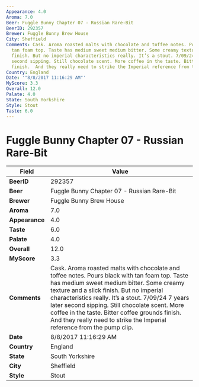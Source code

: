 ```yaml
---
Appearance: 4.0
Aroma: 7.0
Beer: Fuggle Bunny Chapter 07 - Russian Rare-Bit
BeerID: 292357
Brewer: Fuggle Bunny Brew House
City: Sheffield
Comments: Cask. Aroma roasted malts with chocolate and toffee notes. Pours black with
  tan foam top. Taste has medium sweet medium bitter. Some creamy texture and a slick
  finish. But no imperial characteristics really. It’s a stout. 7/09/24 7 years later
  second sipping. Still chocolate scent. More coffee in the taste. Bitter coffee grounds
  finish.  And they really need to strike the Imperial reference from the pump clip.
Country: England
Date: '"8/8/2017 11:16:29 AM"'
MyScore: 3.3
Overall: 12.0
Palate: 4.0
State: South Yorkshire
Style: Stout
Taste: 6.0
---
```


# Fuggle Bunny Chapter 07 - Russian Rare-Bit

| Field         | Value |
|---------------|-------|
| **BeerID** | 292357 |
| **Beer** | Fuggle Bunny Chapter 07 - Russian Rare-Bit |
| **Brewer** | Fuggle Bunny Brew House |
| **Aroma** | 7.0 |
| **Appearance** | 4.0 |
| **Taste** | 6.0 |
| **Palate** | 4.0 |
| **Overall** | 12.0 |
| **MyScore** | 3.3 |
| **Comments** | Cask. Aroma roasted malts with chocolate and toffee notes. Pours black with tan foam top. Taste has medium sweet medium bitter. Some creamy texture and a slick finish. But no imperial characteristics really. It’s a stout. 7/09/24 7 years later second sipping. Still chocolate scent. More coffee in the taste. Bitter coffee grounds finish.  And they really need to strike the Imperial reference from the pump clip. |
| **Date** | 8/8/2017 11:16:29 AM |
| **Country** | England |
| **State** | South Yorkshire |
| **City** | Sheffield |
| **Style** | Stout |
